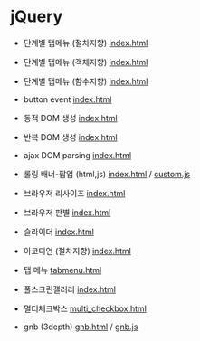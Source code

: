 # jQuery


* 단계별 탭메뉴 (절차지향) [index.html](jQuery/%EA%B0%9D%EC%B2%B4%EC%A7%80%ED%96%A5%20%EB%8B%A8%EA%B3%84%EB%B3%84%20%ED%83%AD%EB%A9%94%EB%89%B4/%EC%A0%88%EC%B0%A8%EC%A7%80%ED%96%A5/index.html) 
* 단계별 탭메뉴 (객체지향) [index.html](jQuery/%EA%B0%9D%EC%B2%B4%EC%A7%80%ED%96%A5%20%EB%8B%A8%EA%B3%84%EB%B3%84%20%ED%83%AD%EB%A9%94%EB%89%B4/%EA%B0%9D%EC%B2%B4%EC%A7%80%ED%96%A5/index.html) 
* 단계별 탭메뉴 (함수지향) [index.html](jQuery/%EA%B0%9D%EC%B2%B4%EC%A7%80%ED%96%A5%20%EB%8B%A8%EA%B3%84%EB%B3%84%20%ED%83%AD%EB%A9%94%EB%89%B4/%ED%95%A8%EC%88%98%EC%A7%80%ED%96%A5/index.html) 

* button event [index.html](jQuery/%EA%B2%B0%EA%B3%BC%EB%B2%84%ED%8A%BC%EC%9D%B4%EB%B2%A4%ED%8A%B8/index.html)
  
* 동적 DOM 생성 [index.html](jQuery/%EB%8F%99%EC%A0%81%20DOM%20%EC%83%9D%EC%84%B1/1_%EB%8F%99%EC%A0%81%20DOM%20%EC%83%9D%EC%84%B1/index.html)
  
* 반복 DOM 생성 [index.html](jQuery/%EB%8F%99%EC%A0%81%20DOM%20%EC%83%9D%EC%84%B1/2_%EB%B0%98%EB%B3%B5%20DOM%20%EC%83%9D%EC%84%B1/index.html)
  
* ajax DOM parsing [index.html](jQuery/%EB%8F%99%EC%A0%81%20DOM%20%EC%83%9D%EC%84%B1/3_ajax%20DOM%20parsing/index.html)

* 롤링 배너-팝업 (html,js) [index.html](jQuery/%EB%8F%99%EC%A0%81%20DOM%20%EC%83%9D%EC%84%B1/4_%EB%A1%A4%EB%A7%81%EB%B0%B0%EB%84%88-%ED%8C%9D%EC%97%85/%EB%A1%A4%EB%A7%81%EB%B0%B0%EB%84%88-%ED%8C%9D%EC%97%85/index.html) / [custom.js](jQuery/%EB%8F%99%EC%A0%81%20DOM%20%EC%83%9D%EC%84%B1/4_%EB%A1%A4%EB%A7%81%EB%B0%B0%EB%84%88-%ED%8C%9D%EC%97%85/%EB%A1%A4%EB%A7%81%EB%B0%B0%EB%84%88-%ED%8C%9D%EC%97%85/js/custom.js)

* 브라우저 리사이즈 [index.html](jQuery/%EB%B8%8C%EB%9D%BC%EC%9A%B0%EC%A0%80%EB%A6%AC%EC%82%AC%EC%9D%B4%EC%A6%88/index.html)
  
* 브라우저 판별 [index.html](jQuery/%EB%B8%8C%EB%9D%BC%EC%9A%B0%EC%A0%80%ED%8C%90%EB%B3%84/index.html)
  
* 슬라이더 [index.html](jQuery/%EC%8A%AC%EB%9D%BC%EC%9D%B4%EB%8D%94/index.html)
  
* 아코디언 (절차지향) [index.html](jQuery/%EC%95%84%EC%BD%94%EB%94%94%EC%96%B8/%EC%A0%88%EC%B0%A8%EC%A7%80%ED%96%A5/index.html)
  
* 탭 메뉴 [tabmenu.html](jQuery/%ED%83%AD%EB%A9%94%EB%89%B4/tabmenu.html)

* 풀스크린갤러리 [index.html](jQuery/%ED%92%80%EC%8A%A4%ED%81%AC%EB%A6%B0%EA%B0%A4%EB%9F%AC%EB%A6%AC/index.html)

* 멀티체크박스 [multi_checkbox.html](jQuery/%EB%A9%80%ED%8B%B0%EC%B2%B4%ED%81%AC%EB%B0%95%EC%8A%A4/multi_checkbox.html)

* gnb (3depth) [gnb.html](jQuery/gnb(3depth)/gnb.html) / [gnb.js](jQuery/gnb(3depth)/js/gnb.js)




